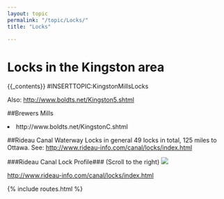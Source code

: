 ```yaml
---
layout: topic
permalink: "/topic/Locks/"
title: "Locks"

---
```


<h1>Locks in the Kingston area</h1>
{{_contents}}
#INSERTTOPIC:KingstonMillsLocks

Also: http://www.boldts.net/Kingston5.shtml


##Brewers Mills
<li> http://www.boldts.net/KingstonC.shtml

##Rideau Canal Waterway Locks in general
49 locks in total, 125 miles to Ottawa.
See: http://www.rideau-info.com/canal/locks/index.html

###Rideau Canal Lock Profile###
(Scroll to the right)
<img src="http://k7waterfront.org/Images/RideauCanalLockProfile.jpg">

http://www.rideau-info.com/canal/locks/index.html

{% include routes.html %}

